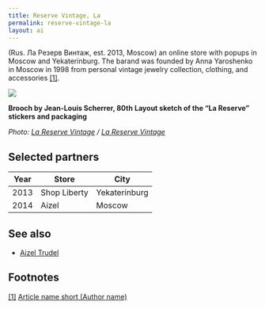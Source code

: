 ```yaml
---
title: Reserve Vintage, La
permalink: reserve-vintage-la
layout: ai
---
```


(Rus. Ла Резерв Винтаж, est. 2013, Moscow) an online store with popups in Moscow and Yekaterinburg. The barand was founded by Anna Yaroshenko in Moscow in 1998 from personal vintage jewelry collection, clothing, and accessories <span id="a1">[\[1\]](#f1)</span>.

![](/encyclopedia/images/brooch.jpg)

**Brooch by Jean-Louis Scherrer, 80th**
**Layout sketch of the “La Reserve” stickers and packaging**

*Photo: [La Reserve Vintage](index) / [La Reserve Vintage](index)*

## Selected partners

|Year|Store|City|
|-|-|-|
|2013|Shop Liberty|Yekaterinburg|
|2014|Aizel|Moscow|

## See also

+ [Aizel Trudel](trudel-aizel)

## Footnotes

[[1]](#a1) <span id="f1"></span> [Article name short (Author name)](http://example.net/article)
